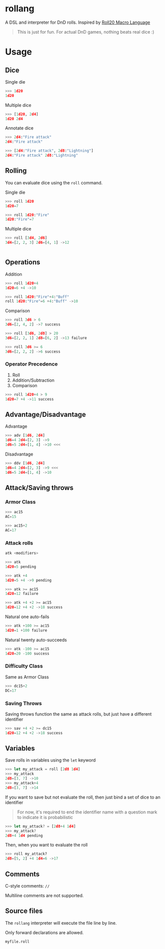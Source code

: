 # rollang

A DSL and interpreter for DnD rolls. Inspired by [Roll20 Macro Language](https://wiki.roll20.net/Macro_Guide)

> This is just for fun. For actual DnD games, nothing beats real dice :)

# Usage

## Dice

Single die

```python
>>> 1d20
1d20
```

Multiple dice

```python
>>> [1d20, 2d4]
1d20 2d4
```

Annotate dice

```python
>>> 2d4:"Fire attack"
2d4:"Fire attack"
```

```python
>>> [2d4:"Fire attack", 2d8:"Lightning"]
2d4:"Fire attack" 2d8:"Lightning"
```

## Rolling

You can evaluate dice using the `roll` command.

Single die

```python
>>> roll 1d20
1d20=7
```

```python
>>> roll 1d20:"Fire"
1d20:"Fire"=7
```

Multiple dice

```python
>>> roll [3d4, 2d6]
3d4=[2, 2, 3] 2d6=[4, 1] ->12
```

```python

```

## Operations

Addition

```python
>>> roll 1d20+4
1d20=6 +4 ->10
```

```python
>>> roll 1d20:"Fire"+4:"Buff"
roll 1d20:"Fire"=6 +4:"Buff" ->10
```

Comparison

```python
>>> roll 3d6 > 6
3d6=[2, 4, 2] ->7 success
```

```python
>>> roll [3d6, 2d8] > 20
3d6=[2, 2, 1] 2d8=[6, 2] ->13 failure
```

```python
>>> roll 3d6 >= 6
3d6=[2, 2, 2] ->6 success
```

### **Operator Precedence**

1. Roll
2. Addition/Subtraction
3. Comparison

```python
>>> roll 1d20+4 > 9
1d20=7 +4 ->11 success
```

## Advantage/Disadvantage

Advantage

```python
>>> adv [1d6, 2d4]
1d6=4 2d4=[2, 3] ->9
1d6=5 2d4=[1, 4] ->10 <<<
```

Disadvantage

```python
>>> ddv [1d6, 2d4]
1d6=4 2d4=[2, 3] ->9 <<<
1d6=5 2d4=[1, 4] ->10
```

## Attack/Saving throws

### Armor Class

```python
>>> ac15
AC=15
```

```python
>>> ac15+2
AC=17
```

### Attack rolls

```python
atk <modifiers>
```

```python
>>> atk
1d20=5 pending
```

```python
>>> atk +4
1d20=5 +4 ->9 pending
```

```python
>>> atk >= ac15
1d20=12 failure
```

```python
>>> atk +4 +2 >= ac15
1d20=12 +4 +2 ->18 success
```

Natural one auto-fails

```python
>>> atk +100 >= ac15
1d20=1 +100 failure
```

Natural twenty auto-succeeds

```python
>>> atk -100 >= ac15
1d20=20 -100 success
```

### Difficulty Class

Same as Armor Class

```python
>>> dc15+2
DC=17
```

### Saving Throws

Saving throws function the same as attack rolls, but just have a different identifier

```python
>>> sav +4 +2 >= dc15
1d20=12 +4 +2 ->18 success
```

## Variables

Save rolls in variables using the `let` keyword

```js
>>> let my_attack = roll [2d8 1d4]
>>> my_attack
2d8=[3, 7] ->10
>>> my_attack+4
2d8=[3, 7] ->14
```

If you want to save but not evaluate the roll, then just bind a set of dice to an identifier

> For now, it's required to end the identifier name with a question mark to indicate it is probabilistic

```js
>>> let my_attack? = [2d8+4 1d4]
>>> my_attack?
2d8+4 1d4 pending
```

Then, when you want to evaluate the roll

```python
>>> roll my_attack?
2d8=[5, 2] +4 1d4=6 ->17
```

## Comments

C-style comments: `//`

Multiline comments are not supported.

## Source files

The `rollang` interpreter will execute the file line by line.

Only forward declarations are allowed.

`myfile.roll`